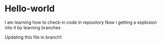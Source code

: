 # Hello-world
I am learning how to check-in code in repository
Now i getting a explosion into it by learning branches

Updating this file in branch1
